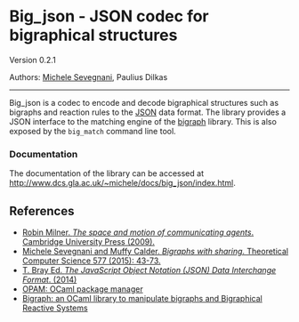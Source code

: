 # Big_json - JSON codec for bigraphical structures

Version 0.2.1

Authors: [Michele Sevegnani](http://www.dcs.gla.ac.uk/~michele), Paulius Dilkas

----------------------------------------------------------------------------

Big_json is a codec to encode and decode bigraphical structures such as bigraphs
and reaction rules to the [JSON][json] data format. The library provides a JSON
interface to the matching engine of the [bigraph][big_lib] library. This is
also exposed by the `big_match` command line tool.

### Documentation

The documentation of the library can be accessed at
<http://www.dcs.gla.ac.uk/~michele/docs/big_json/index.html>.

## References

- [Robin Milner. *The space and motion of communicating agents*. Cambridge
  University Press (2009).][milner]
- [Michele Sevegnani and Muffy Calder. *Bigraphs with sharing*. Theoretical
  Computer Science 577 (2015): 43-73.][share]
- [T. Bray Ed. *The JavaScript Object Notation (JSON) Data Interchange Format*. (2014)][json]
- [OPAM: OCaml package manager][opam]
- [Bigraph: an OCaml library to manipulate bigraphs and Bigraphical Reactive Systems][big_lib]

[milner]:  <http://dl.acm.org/citation.cfm?id=1540607>
           "Robin Milner. The space and motion of communicating agents. Cambridge University Press (2009)."
[share]:   <http://doi.org/10.1016/j.tcs.2015.02.011>
           "Michele Sevegnani and Muffy Calder. Bigraphs with sharing. Theoretical Computer Science 577 (2015): 43-73."
[json]:    <http://tools.ietf.org/html/rfc7159>
           "T. Bray Ed. The JavaScript Object Notation (JSON) Data Interchange Format, 2014"
[opam]:    <http://opam.ocaml.org/> "OPAM: OCaml package manager"
[big_lib]: <http://www.dcs.gla.ac.uk/~michele/docs/_doc/bigraph/>
           "Bigraph: an OCaml library to manipulate bigraphs and Bigraphical Reactive Systems"
